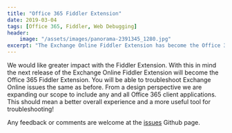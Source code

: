 ```yaml
---
title: "Office 365 Fiddler Extension"
date: 2019-03-04
tags: [Office 365, Fiddler, Web Debugging]
header:
    image: "/assets/images/panorama-2391345_1280.jpg"
excerpt: "The Exchange Online Fiddler Extension has become the Office 365 Fiddler Extension."
---
```

We would like greater impact with the Fiddler Extension. With this in mind the next release of the Exchange Online Fiddler Extension will become the Office 365 Fiddler Extension. You will be able to troubleshoot Exchange Online issues the same as before. From a design perspective we are expanding our scope to include any and all Office 365 client applications. This should mean a better overall experience and a more useful tool for troubleshooting!

Any feedback or comments are welcome at the <a href="https://aka.ms/O365FiddlerExtensionIssues" target="_blank">issues</a> Github page.